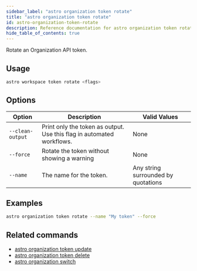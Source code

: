 ```yaml
---
sidebar_label: "astro organization token rotate"
title: "astro organization token rotate"
id: astro-organization-token-rotate
description: Reference documentation for astro organization token rotate.
hide_table_of_contents: true
---
```


Rotate an Organization API token.

## Usage

```sh
astro workspace token rotate <flags>
```

## Options

| Option            | Description                                                                                                                             | Valid Values  |
| ----------------- | --------------------------------------------------------------------------------------------------------------------------------------- | ------------- |
| `--clean-output`   | Print only the token as output. Use this flag in automated workflows.                                                                                                      | None   |
| `--force` | Rotate the token without showing a warning |  None |
| `--name` | The name for the token. | Any string surrounded by quotations |

## Examples

```sh
astro organization token rotate --name "My token" --force
```

## Related commands

- [astro organization token update](cli/astro-workspace-token-update.md)
- [astro organization token delete](cli/astro-workspace-token-delete.md)
- [astro organization switch](cli/astro-workspace-switch.md)
